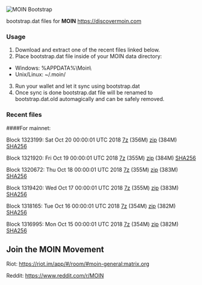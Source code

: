 ![MOIN Bootstrap](https://i.imgur.com/KjM1jMp.jpg)

bootstrap.dat files for **MOIN** https://discovermoin.com

### Usage

1. Download and extract one of the recent files linked below.
2. Place bootstrap.dat file inside of your MOIN data directory:
 - Windows: %APPDATA%\Moin\
 - Unix/Linux: ~/.moin/
3. Run your wallet and let it sync using bootstrap.dat
4. Once sync is done bootstrap.dat file will be renamed to bootstrap.dat.old automagically and can be safely removed.


### Recent files

####For mainnet:

Block 1323199: Sat Oct 20 00:00:01 UTC 2018 [7z](https://transfer.sh/qGyPU/bootstrap.dat.20181020.7z) (356M) [zip](https://transfer.sh/zEpTF/bootstrap.dat.20181020.zip) (384M) [SHA256](https://transfer.sh/b9s3I/sha256.txt)

Block 1321920: Fri Oct 19 00:00:01 UTC 2018 [7z](https://transfer.sh/lkDjS/bootstrap.dat.20181019.7z) (355M) [zip](https://transfer.sh/1148cv/bootstrap.dat.20181019.zip) (384M) [SHA256](https://transfer.sh/12Z8zk/sha256.txt)

Block 1320672: Thu Oct 18 00:00:01 UTC 2018 [7z](https://transfer.sh/vVikF/bootstrap.dat.20181018.7z) (355M) [zip](https://transfer.sh/aY6mc/bootstrap.dat.20181018.zip) (383M) [SHA256](https://transfer.sh/nuR3i/sha256.txt)

Block 1319420: Wed Oct 17 00:00:01 UTC 2018 [7z](https://transfer.sh/SgRi5/bootstrap.dat.20181017.7z) (355M) [zip](https://transfer.sh/XzFMW/bootstrap.dat.20181017.zip) (383M) [SHA256](https://transfer.sh/BA1ul/sha256.txt)

Block 1318165: Tue Oct 16 00:00:01 UTC 2018 [7z](https://transfer.sh/RtpgS/bootstrap.dat.20181016.7z) (354M) [zip](https://transfer.sh/4UEBB/bootstrap.dat.20181016.zip) (382M) [SHA256](https://transfer.sh/HYQWh/sha256.txt)

Block 1316995: Mon Oct 15 00:00:01 UTC 2018 [7z](https://transfer.sh/66h2m/bootstrap.dat.20181015.7z) (354M) [zip](https://transfer.sh/12umkX/bootstrap.dat.20181015.zip) (382M) [SHA256](https://transfer.sh/CXAPY/sha256.txt)

## Join the MOIN Movement

Riot: https://riot.im/app/#/room/#moin-general:matrix.org

Reddit: https://www.reddit.com/r/MOIN
